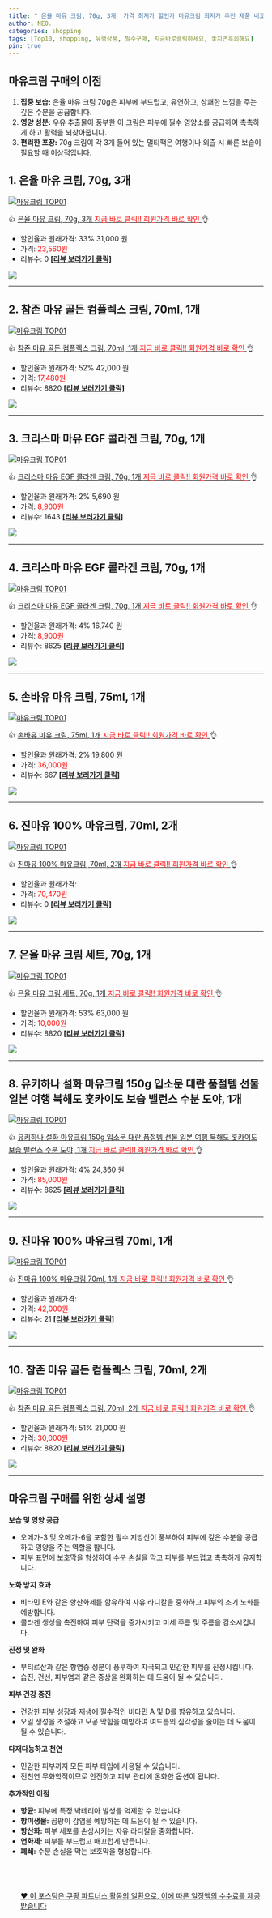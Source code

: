 ```yaml
---
title: " 은율 마유 크림, 70g, 3개  가격 최저가 할인가 마유크림 최저가 추천 제품 비교"
author: NEO.
categories: shopping
tags: [Top10, shopping, 유행상품, 필수구매, 지금바로클릭하세요, 놓치면후회해요]
pin: true
---
```

## 마유크림 구매의 이점
1. **집중 보습:** 은율 마유 크림 70g은 피부에 부드럽고, 유연하고, 상쾌한 느낌을 주는 깊은 수분을 공급합니다.
2. **영양 성분:** 우유 추출물이 풍부한 이 크림은 피부에 필수 영양소를 공급하여 촉촉하게 하고 활력을 되찾아줍니다.
3. **편리한 포장:** 70g 크림이 각 3개 들어 있는 멀티팩은 여행이나 외출 시 빠른 보습이 필요할 때 이상적입니다.

   

## 1.  은율 마유 크림, 70g, 3개 

[![마유크림 TOP01](https://thumbnail8.coupangcdn.com/thumbnails/remote/490x490ex/image/retail/images/5658073043691964-05063f65-1a9f-49dd-a1c7-8bff7ed04d35.jpg)](https://link.coupang.com/re/AFFSDP?lptag=AF3617701&subid=GithubCoopas&pageKey=2500167&traceid=V0-153&itemId=11514080&vendorItemId=3017395378)


👍 [ 은율 마유 크림, 70g, 3개  <font color=red> 지금 바로 클릭!! 회원가격 바로 확인 </font> ](https://link.coupang.com/re/AFFSDP?lptag=AF3617701&subid=GithubCoopas&pageKey=2500167&traceid=V0-153&itemId=11514080&vendorItemId=3017395378) 👌 


- 할인율과 원래가격: 33%  31,000   원
- 가격: <span style='color:red'>23,560원</span>
- 리뷰수: 0  [**[리뷰 보러가기 클릭]**](https://link.coupang.com/re/AFFSDP?lptag=AF3617701&subid=GithubCoopas&pageKey=2500167&traceid=V0-153&itemId=11514080&vendorItemId=3017395378)

[![](/discount_price.png)](https://link.coupang.com/re/AFFSDP?lptag=AF3617701&subid=GithubCoopas&pageKey=2500167&traceid=V0-153&itemId=11514080&vendorItemId=3017395378)

---


   

## 2.  참존 마유 골든 컴플렉스 크림, 70ml, 1개 

[![마유크림 TOP01](https://thumbnail6.coupangcdn.com/thumbnails/remote/490x490ex/image/vendor_inventory/8bc1/18a4f29b3bc29c01c292a9df5bb5db2297d1ccd5f550b1fbe75b12df5494.png)](https://link.coupang.com/re/AFFSDP?lptag=AF3617701&subid=GithubCoopas&pageKey=7385218957&traceid=V0-153&itemId=17909246888&vendorItemId=89261716324)


👍 [ 참존 마유 골든 컴플렉스 크림, 70ml, 1개  <font color=red> 지금 바로 클릭!! 회원가격 바로 확인 </font> ](https://link.coupang.com/re/AFFSDP?lptag=AF3617701&subid=GithubCoopas&pageKey=7385218957&traceid=V0-153&itemId=17909246888&vendorItemId=89261716324) 👌 


- 할인율과 원래가격: 52%  42,000   원
- 가격: <span style='color:red'>17,480원</span>
- 리뷰수: 8820  [**[리뷰 보러가기 클릭]**](https://link.coupang.com/re/AFFSDP?lptag=AF3617701&subid=GithubCoopas&pageKey=7385218957&traceid=V0-153&itemId=17909246888&vendorItemId=89261716324)

[![](/discount_price.png)](https://link.coupang.com/re/AFFSDP?lptag=AF3617701&subid=GithubCoopas&pageKey=7385218957&traceid=V0-153&itemId=17909246888&vendorItemId=89261716324)

---


   

## 3.  크리스마 마유 EGF 콜라겐 크림, 70g, 1개 

[![마유크림 TOP01](https://thumbnail9.coupangcdn.com/thumbnails/remote/490x490ex/image/retail/images/2024/01/02/17/4/a9a96b6c-ce16-400b-bf1e-885bba679e68.jpg)](https://link.coupang.com/re/AFFSDP?lptag=AF3617701&subid=GithubCoopas&pageKey=7810303463&traceid=V0-153&itemId=21182474634&vendorItemId=88243877626)


👍 [ 크리스마 마유 EGF 콜라겐 크림, 70g, 1개  <font color=red> 지금 바로 클릭!! 회원가격 바로 확인 </font> ](https://link.coupang.com/re/AFFSDP?lptag=AF3617701&subid=GithubCoopas&pageKey=7810303463&traceid=V0-153&itemId=21182474634&vendorItemId=88243877626) 👌 


- 할인율과 원래가격: 2%  5,690   원
- 가격: <span style='color:red'>8,900원</span>
- 리뷰수: 1643  [**[리뷰 보러가기 클릭]**](https://link.coupang.com/re/AFFSDP?lptag=AF3617701&subid=GithubCoopas&pageKey=7810303463&traceid=V0-153&itemId=21182474634&vendorItemId=88243877626)

[![](/discount_price.png)](https://link.coupang.com/re/AFFSDP?lptag=AF3617701&subid=GithubCoopas&pageKey=7810303463&traceid=V0-153&itemId=21182474634&vendorItemId=88243877626)

---


   

## 4.  크리스마 마유 EGF 콜라겐 크림, 70g, 1개 

[![마유크림 TOP01](https://thumbnail9.coupangcdn.com/thumbnails/remote/490x490ex/image/retail/images/2024/01/02/17/4/a9a96b6c-ce16-400b-bf1e-885bba679e68.jpg)](https://link.coupang.com/re/AFFSDP?lptag=AF3617701&subid=GithubCoopas&pageKey=7810303463&traceid=V0-153&itemId=21182474634&vendorItemId=88243877626)


👍 [ 크리스마 마유 EGF 콜라겐 크림, 70g, 1개  <font color=red> 지금 바로 클릭!! 회원가격 바로 확인 </font> ](https://link.coupang.com/re/AFFSDP?lptag=AF3617701&subid=GithubCoopas&pageKey=7810303463&traceid=V0-153&itemId=21182474634&vendorItemId=88243877626) 👌 


- 할인율과 원래가격: 4%  16,740   원
- 가격: <span style='color:red'>8,900원</span>
- 리뷰수: 8625  [**[리뷰 보러가기 클릭]**](https://link.coupang.com/re/AFFSDP?lptag=AF3617701&subid=GithubCoopas&pageKey=7810303463&traceid=V0-153&itemId=21182474634&vendorItemId=88243877626)

[![](/discount_price.png)](https://link.coupang.com/re/AFFSDP?lptag=AF3617701&subid=GithubCoopas&pageKey=7810303463&traceid=V0-153&itemId=21182474634&vendorItemId=88243877626)

---


   

## 5.  손바유 마유 크림, 75ml, 1개 

[![마유크림 TOP01](https://thumbnail7.coupangcdn.com/thumbnails/remote/490x490ex/image/rs_quotation_api/kekq6jsi/7523691519ef46ff97e126f1c2bf4807.jpg)](https://link.coupang.com/re/AFFSDP?lptag=AF3617701&subid=GithubCoopas&pageKey=5643676397&traceid=V0-153&itemId=9212435775&vendorItemId=76498125269)


👍 [ 손바유 마유 크림, 75ml, 1개  <font color=red> 지금 바로 클릭!! 회원가격 바로 확인 </font> ](https://link.coupang.com/re/AFFSDP?lptag=AF3617701&subid=GithubCoopas&pageKey=5643676397&traceid=V0-153&itemId=9212435775&vendorItemId=76498125269) 👌 


- 할인율과 원래가격: 2%  19,800   원
- 가격: <span style='color:red'>36,000원</span>
- 리뷰수: 667  [**[리뷰 보러가기 클릭]**](https://link.coupang.com/re/AFFSDP?lptag=AF3617701&subid=GithubCoopas&pageKey=5643676397&traceid=V0-153&itemId=9212435775&vendorItemId=76498125269)

[![](/discount_price.png)](https://link.coupang.com/re/AFFSDP?lptag=AF3617701&subid=GithubCoopas&pageKey=5643676397&traceid=V0-153&itemId=9212435775&vendorItemId=76498125269)

---


   

## 6.  진마유 100% 마유크림, 70ml, 2개 

[![마유크림 TOP01](https://thumbnail9.coupangcdn.com/thumbnails/remote/490x490ex/image/rs_quotation_api/wxg77hwt/a7047e773edd4247842119a6b37e1b83.jpg)](https://link.coupang.com/re/AFFSDP?lptag=AF3617701&subid=GithubCoopas&pageKey=5392791749&traceid=V0-153&itemId=8648089416&vendorItemId=75935299617)


👍 [ 진마유 100% 마유크림, 70ml, 2개  <font color=red> 지금 바로 클릭!! 회원가격 바로 확인 </font> ](https://link.coupang.com/re/AFFSDP?lptag=AF3617701&subid=GithubCoopas&pageKey=5392791749&traceid=V0-153&itemId=8648089416&vendorItemId=75935299617) 👌 


- 할인율과 원래가격: 
- 가격: <span style='color:red'>70,470원</span>
- 리뷰수: 0  [**[리뷰 보러가기 클릭]**](https://link.coupang.com/re/AFFSDP?lptag=AF3617701&subid=GithubCoopas&pageKey=5392791749&traceid=V0-153&itemId=8648089416&vendorItemId=75935299617)

[![](/discount_price.png)](https://link.coupang.com/re/AFFSDP?lptag=AF3617701&subid=GithubCoopas&pageKey=5392791749&traceid=V0-153&itemId=8648089416&vendorItemId=75935299617)

---


   

## 7.  은율 마유 크림 세트, 70g, 1개 

[![마유크림 TOP01](https://thumbnail9.coupangcdn.com/thumbnails/remote/490x490ex/image/retail/images/1339475558073536-c5ae2b1a-6d55-4545-99a4-4d1bb0ddec4e.jpg)](https://link.coupang.com/re/AFFSDP?lptag=AF3617701&subid=GithubCoopas&pageKey=2500167&traceid=V0-153&itemId=365064&vendorItemId=77640298511)


👍 [ 은율 마유 크림 세트, 70g, 1개  <font color=red> 지금 바로 클릭!! 회원가격 바로 확인 </font> ](https://link.coupang.com/re/AFFSDP?lptag=AF3617701&subid=GithubCoopas&pageKey=2500167&traceid=V0-153&itemId=365064&vendorItemId=77640298511) 👌 


- 할인율과 원래가격: 53%  63,000   원
- 가격: <span style='color:red'>10,000원</span>
- 리뷰수: 8820  [**[리뷰 보러가기 클릭]**](https://link.coupang.com/re/AFFSDP?lptag=AF3617701&subid=GithubCoopas&pageKey=2500167&traceid=V0-153&itemId=365064&vendorItemId=77640298511)

[![](/discount_price.png)](https://link.coupang.com/re/AFFSDP?lptag=AF3617701&subid=GithubCoopas&pageKey=2500167&traceid=V0-153&itemId=365064&vendorItemId=77640298511)

---


   

## 8.  유키하나 설화 마유크림 150g 입소문 대란 품절템 선물 일본 여행 북해도 홋카이도 보습 밸런스 수분 도야, 1개 

[![마유크림 TOP01](https://thumbnail10.coupangcdn.com/thumbnails/remote/490x490ex/image/vendor_inventory/dfa5/bbc81692dc1db64e77061a113954f5e1f1bdcbd3f8fe23c58ee55b2aba6a.jpg)](https://link.coupang.com/re/AFFSDP?lptag=AF3617701&subid=GithubCoopas&pageKey=7586694016&traceid=V0-153&itemId=20039015387&vendorItemId=88500086249)


👍 [ 유키하나 설화 마유크림 150g 입소문 대란 품절템 선물 일본 여행 북해도 홋카이도 보습 밸런스 수분 도야, 1개  <font color=red> 지금 바로 클릭!! 회원가격 바로 확인 </font> ](https://link.coupang.com/re/AFFSDP?lptag=AF3617701&subid=GithubCoopas&pageKey=7586694016&traceid=V0-153&itemId=20039015387&vendorItemId=88500086249) 👌 


- 할인율과 원래가격: 4%  24,360   원
- 가격: <span style='color:red'>85,000원</span>
- 리뷰수: 8625  [**[리뷰 보러가기 클릭]**](https://link.coupang.com/re/AFFSDP?lptag=AF3617701&subid=GithubCoopas&pageKey=7586694016&traceid=V0-153&itemId=20039015387&vendorItemId=88500086249)

[![](/discount_price.png)](https://link.coupang.com/re/AFFSDP?lptag=AF3617701&subid=GithubCoopas&pageKey=7586694016&traceid=V0-153&itemId=20039015387&vendorItemId=88500086249)

---


   

## 9.  진마유 100% 마유크림 70ml, 1개 

[![마유크림 TOP01](https://thumbnail8.coupangcdn.com/thumbnails/remote/490x490ex/image/retail/images/2021/04/22/13/8/1226a469-1bf0-4f3a-9bfa-be7a9af8a261.jpg)](https://link.coupang.com/re/AFFSDP?lptag=AF3617701&subid=GithubCoopas&pageKey=5392791749&traceid=V0-153&itemId=8046924574&vendorItemId=75335491833)


👍 [ 진마유 100% 마유크림 70ml, 1개  <font color=red> 지금 바로 클릭!! 회원가격 바로 확인 </font> ](https://link.coupang.com/re/AFFSDP?lptag=AF3617701&subid=GithubCoopas&pageKey=5392791749&traceid=V0-153&itemId=8046924574&vendorItemId=75335491833) 👌 


- 할인율과 원래가격: 
- 가격: <span style='color:red'>42,000원</span>
- 리뷰수: 21  [**[리뷰 보러가기 클릭]**](https://link.coupang.com/re/AFFSDP?lptag=AF3617701&subid=GithubCoopas&pageKey=5392791749&traceid=V0-153&itemId=8046924574&vendorItemId=75335491833)

[![](/discount_price.png)](https://link.coupang.com/re/AFFSDP?lptag=AF3617701&subid=GithubCoopas&pageKey=5392791749&traceid=V0-153&itemId=8046924574&vendorItemId=75335491833)

---


   

## 10.  참존 마유 골든 컴플렉스 크림, 70ml, 2개 

[![마유크림 TOP01](https://thumbnail6.coupangcdn.com/thumbnails/remote/490x490ex/image/vendor_inventory/faae/7205ba1c5a1ef5775a013363e18f5613465c9fa0913a0647d6947e2201a2.jpg)](https://link.coupang.com/re/AFFSDP?lptag=AF3617701&subid=GithubCoopas&pageKey=7385218957&traceid=V0-153&itemId=18873887354&vendorItemId=87504300836)


👍 [ 참존 마유 골든 컴플렉스 크림, 70ml, 2개  <font color=red> 지금 바로 클릭!! 회원가격 바로 확인 </font> ](https://link.coupang.com/re/AFFSDP?lptag=AF3617701&subid=GithubCoopas&pageKey=7385218957&traceid=V0-153&itemId=18873887354&vendorItemId=87504300836) 👌 


- 할인율과 원래가격: 51%  21,000   원
- 가격: <span style='color:red'>30,000원</span>
- 리뷰수: 8820  [**[리뷰 보러가기 클릭]**](https://link.coupang.com/re/AFFSDP?lptag=AF3617701&subid=GithubCoopas&pageKey=7385218957&traceid=V0-153&itemId=18873887354&vendorItemId=87504300836)

[![](/discount_price.png)](https://link.coupang.com/re/AFFSDP?lptag=AF3617701&subid=GithubCoopas&pageKey=7385218957&traceid=V0-153&itemId=18873887354&vendorItemId=87504300836)

---
## 마유크림 구매를 위한 상세 설명
**보습 및 영양 공급**

* 오메가-3 및 오메가-6을 포함한 필수 지방산이 풍부하여 피부에 깊은 수분을 공급하고 영양을 주는 역할을 합니다.
* 피부 표면에 보호막을 형성하여 수분 손실을 막고 피부를 부드럽고 촉촉하게 유지합니다.

**노화 방지 효과**

* 비타민 E와 같은 항산화제를 함유하여 자유 라디칼을 중화하고 피부의 조기 노화를 예방합니다.
* 콜라겐 생성을 촉진하여 피부 탄력을 증가시키고 미세 주름 및 주름을 감소시킵니다.

**진정 및 완화**

* 부티르산과 같은 항염증 성분이 풍부하여 자극되고 민감한 피부를 진정시킵니다.
* 습진, 건선, 피부염과 같은 증상을 완화하는 데 도움이 될 수 있습니다.

**피부 건강 증진**

* 건강한 피부 성장과 재생에 필수적인 비타민 A 및 D를 함유하고 있습니다.
* 오일 생성을 조절하고 모공 막힘을 예방하여 여드름의 심각성을 줄이는 데 도움이 될 수 있습니다.

**다재다능하고 천연**

* 민감한 피부까지 모든 피부 타입에 사용될 수 있습니다.
* 전천연 무화학적이므로 안전하고 피부 관리에 온화한 옵션이 됩니다.

**추가적인 이점**

* **항균:** 피부에 특정 박테리아 발생을 억제할 수 있습니다.
* **항미생물:** 곰팡이 감염을 예방하는 데 도움이 될 수 있습니다.
* **항산화:** 피부 세포를 손상시키는 자유 라디칼을 중화합니다.
* **연화제:** 피부를 부드럽고 매끄럽게 만듭니다.
* **폐쇄:** 수분 손실을 막는 보호막을 형성합니다.<br><br><br><br><br> [ ❤  이 포스팅은 쿠팡 파트너스 활동의 일환으로, 이에 따른 일정액의 수수료를 제공받습니다](https://link.coupang.com/a/bcEFyh)